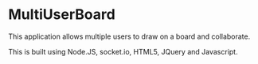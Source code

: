 MultiUserBoard
==============

This application allows multiple users to draw on a board and collaborate.

This is built using Node.JS, socket.io, HTML5, JQuery and Javascript.

